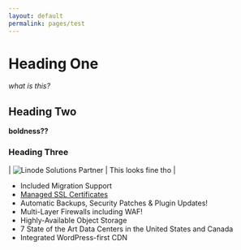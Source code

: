 ```yaml
---
layout: default
permalink: pages/test
---
```

# Heading One

_what is this?_

## Heading Two

**boldness??**

### Heading Three

| ![Linode Solutions Partner](https://gooby-s3.us-southeast-1.linodeobjects.com/linodeSolutionsPartnerBadge.png) | This looks fine tho |

- Included Migration Support
- [Managed SSL Certificates](https://www.letsencrypt.org/)
- Automatic Backups, Security Patches & Plugin Updates!
- Multi-Layer Firewalls including WAF!
- Highly-Available Object Storage
- 7 State of the Art Data Centers in the United States and Canada
- Integrated WordPress-first CDN
